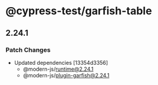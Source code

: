 # @cypress-test/garfish-table

## 2.24.1

### Patch Changes

- Updated dependencies [13354d3356]
  - @modern-js/runtime@2.24.1
  - @modern-js/plugin-garfish@2.24.1
